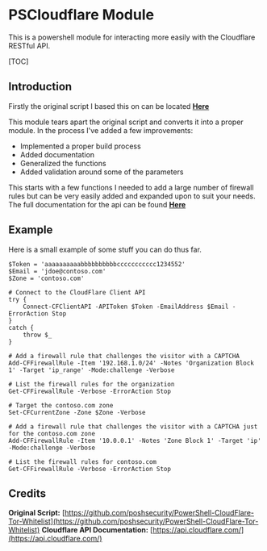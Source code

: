 # PSCloudflare Module

This is a powershell module for interacting more easily with the Cloudflare RESTful API.

[TOC]

## Introduction
Firstly the original script I based this on can be located **[Here](https://github.com/poshsecurity/PowerShell-CloudFlare-Tor-Whitelist)**

This module tears apart the original script and converts it into a proper module. In the process I've added a few improvements:
- Implemented a proper build process
- Added documentation
- Generalized the functions
- Added validation around some of the parameters

This starts with a few functions I needed to add a large number of firewall rules but can be very easily added and expanded upon to suit your needs. The full documentation for the api can be found **[Here](https://api.cloudflare.com/)**

## Example
Here is a small example of some stuff you can do thus far.
```
$Token = 'aaaaaaaaaabbbbbbbbbbccccccccccc1234552'
$Email = 'jdoe@contoso.com'
$Zone = 'contoso.com'

# Connect to the CloudFlare Client API
try {
    Connect-CFClientAPI -APIToken $Token -EmailAddress $Email -ErrorAction Stop
}
catch {
    throw $_
}

# Add a firewall rule that challenges the visitor with a CAPTCHA 
Add-CFFirewallRule -Item '192.168.1.0/24' -Notes 'Organization Block 1' -Target 'ip_range' -Mode:challenge -Verbose

# List the firewall rules for the organization
Get-CFFirewallRule -Verbose -ErrorAction Stop

# Target the contoso.com zone
Set-CFCurrentZone -Zone $Zone -Verbose

# Add a firewall rule that challenges the visitor with a CAPTCHA just for the contoso.com zone
Add-CFFirewallRule -Item '10.0.0.1' -Notes 'Zone Block 1' -Target 'ip' -Mode:challenge -Verbose

# List the firewall rules for contoso.com
Get-CFFirewallRule -Verbose -ErrorAction Stop
```

## Credits
**Original Script:** [https://github.com/poshsecurity/PowerShell-CloudFlare-Tor-Whitelist](https://github.com/poshsecurity/PowerShell-CloudFlare-Tor-Whitelist)
**Cloudflare API Documentation:** [https://api.cloudflare.com/](https://api.cloudflare.com/)